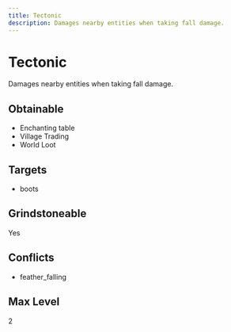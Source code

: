 ```yaml
---
title: Tectonic
description: Damages nearby entities when taking fall damage.
---
```

# Tectonic
Damages nearby entities when taking fall damage.
## Obtainable
- Enchanting table
- Village Trading
- World Loot
## Targets
- boots
## Grindstoneable
Yes
## Conflicts
- feather_falling
## Max Level
2
